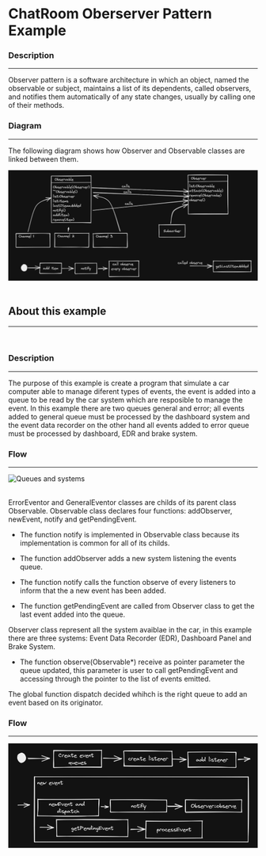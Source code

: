 # ChatRoom Oberserver Pattern Example

### Description
---
Observer pattern is a software architecture in which an object, named the observable or subject, maintains a list of its dependents, called observers, and notifies them automatically of any state changes, usually by calling one of their methods. 

### Diagram
---

The following diagram shows how Observer and Observable classes are linked between them.

<img src="https://github.com/gabridc/medium/blob/main/Patterns/Resources/Observer_Diagram.PNG" alt="Observer pattern diagram" title="Observer pattern diagram"><br><br>

## About this example
---
<br>

### Description
---
The purpose of this example is create a program that simulate a car computer able to manage diferent types of events, the event is added into a queue to be read by the car system which are resposible to manage the event. In this example there are two queues general and error; all events added to general queue must be processed by the dashboard system and the event data recorder on the other hand all events added to error queue must be processed by dashboard, EDR and brake system.

### Flow
---

<img src="https://github.com/gabridc/medium/blob/main/Patterns/Resources/Car_Queue_Listener_Flow.PNG" alt="Queues and systems" title="Queues and systems diagram"><br><br>


ErrorEventor and GeneralEventor classes are childs of its parent class Observable. Observable class declares four functions: addObserver, newEvent, notify and getPendingEvent. 

* The function notify is implemented in Observable class because its implementation is common for all of its childs.

* The function addObserver adds a new system listening the events queue.

* The function notify calls the function observe of every listeners to inform that the a new event has been added.

* The function getPendingEvent are called from Observer class to get the last event added into the queue.

Observer class represent all the system avaiblae in the car, in this example there are three systems: Event Data Recorder (EDR), Dashboard Panel and Brake System.

* The function observe(Observable*) receive as pointer parameter the queue updated, this parameter is user to call getPendingEvent and accessing through the pointer to the list of events emitted.

The global function dispatch decided whihch is the right queue to add an event based on its originator.

### Flow
---

<img src="https://github.com/gabridc/medium/blob/main/Patterns/Resources/Car_Flow.PNG" alt="Flow" title="Flow"><br><br>